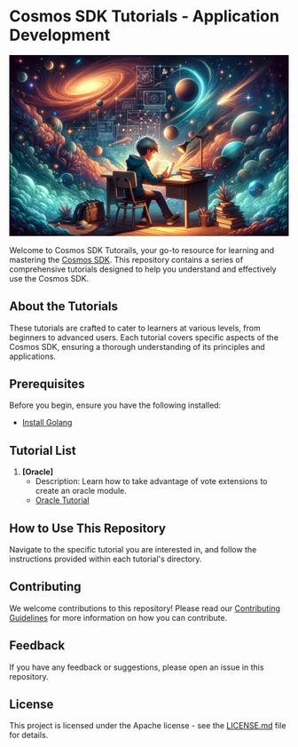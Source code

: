 # Cosmos SDK Tutorials - Application Development

![banner](./banner.png)

Welcome to Cosmos SDK Tutorails, your go-to resource for learning and mastering the [Cosmos SDK](https://github.com/cosmos/cosmos-sdk). This repository contains a series of comprehensive tutorials designed to help you understand and effectively use the Cosmos SDK.

## About the Tutorials

These tutorials are crafted to cater to learners at various levels, from beginners to advanced users. Each tutorial covers specific aspects of the Cosmos SDK, ensuring a thorough understanding of its principles and applications.

## Prerequisites

Before you begin, ensure you have the following installed:

- [Install Golang](https://go.dev/doc/install)

## Tutorial List

1. **[Oracle]**
   - Description: Learn how to take advantage of vote extensions to create an oracle module.
   - [Oracle Tutorial](./tutorial/oracle)

<!-- 2. **[Tutorial 2 Title]**
   - Description: Brief overview of what this tutorial covers.
   - [Link to Tutorial 2] -->

## How to Use This Repository

Navigate to the specific tutorial you are interested in, and follow the instructions provided within each tutorial's directory.

## Contributing

We welcome contributions to this repository! Please read our [Contributing Guidelines](./CONTRIBUTING.md) for more information on how you can contribute.

## Feedback

If you have any feedback or suggestions, please open an issue in this repository.

## License

This project is licensed under the Apache license - see the [LICENSE.md](./LICENSE) file for details.
